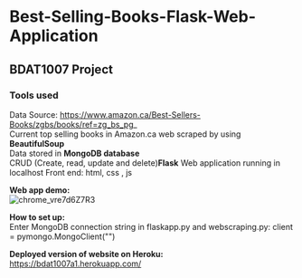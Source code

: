 # Best-Selling-Books-Flask-Web-Application

## BDAT1007 Project
### Tools used  
Data Source: https://www.amazon.ca/Best-Sellers-Books/zgbs/books/ref=zg_bs_pg_   
Current top selling books in Amazon.ca web scraped by using **BeautifulSoup**  
Data stored in **MongoDB database**  
CRUD (Create, read, update and delete)**Flask** Web application running in localhost
Front end: html, css , js  

**Web app demo:**  
![chrome_vre7d6Z7R3](https://user-images.githubusercontent.com/71948708/121273060-5cf25600-c895-11eb-8cde-28b90c15bb18.png)


**How to set up:**  
Enter MongoDB connection string in flaskapp.py and webscraping.py: client = pymongo.MongoClient("<Your MongoDB connection String>")

**Deployed version of website on Heroku:** https://bdat1007a1.herokuapp.com/


